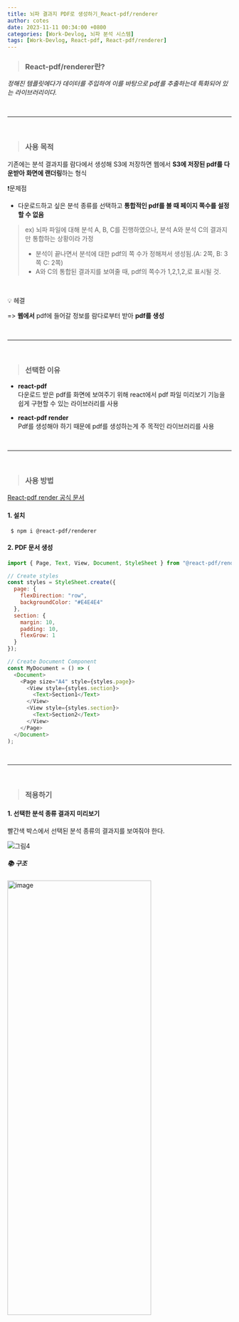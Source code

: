 ```yaml
---
title: 뇌파 결과지 PDF로 생성하기_React-pdf/renderer
author: cotes
date: 2023-11-11 00:34:00 +0800
categories: [Work-Devlog, 뇌파 분석 시스템]
tags: [Work-Devlog, React-pdf, React-pdf/renderer]
---
```


<!-- 프로젝트 작업하면서 했던 고민, 어떻게 해결했는지에 대한 내용이 담겨져있습니다. -->

> ### React-pdf/renderer란?

_정해진 템플릿에다가 데이터를 주입하여 이를 바탕으로 pdf를 추출하는데 특화되어 있는 라이브러리이다._

<br/>

---

<br/>

> ### 사용 목적

기존에는 분석 결과지를 람다에서 생성해 S3에 저장하면 웹에서 **S3에 저장된 pdf를 다운받아 화면에 랜더링**하는 형식

❗문제점

- 다운로드하고 싶은 분석 종류를 선택하고 **통합적인 pdf를 볼 때 페이지 쪽수를 설정 할 수 없음**

> ex) 뇌파 파일에 대해 분석 A, B, C를 진행하였으나, 분석 A와 분석 C의 결과지만 통합하는 상황이라 가정<br/>
>
> - 분석이 끝나면서 분석에 대한 pdf의 쪽 수가 정해져서 생성됨.(A: 2쪽, B: 3쪽 C: 2쪽)<br/>
> - A와 C의 통합된 결과지를 보여줄 때, pdf의 쪽수가 1,2,1,2,로 표시될 것.

<br/>

💡 헤결<br/>

=> **웹에서** pdf에 들어갈 정보를 람다로부터 받아 **pdf를 생성**

<br/>

---

<br/>

> ### 선택한 이유

- **react-pdf**<br/>
  다운로드 받은 pdf를 화면에 보여주기 위해 react에서 pdf 파일 미리보기 기능을 쉽게 구현할 수 있는 라이브러리를 사용

- **react-pdf render**<br/>
  Pdf를 생성해야 하기 때문에 pdf를 생성하는게 주 목적인 라이브러리를 사용

<br/>

---

<br/>

> ### 사용 방법

[React-pdf render 공식 문서](https://react-pdf.org/)

#### 1. 설치

```
 $ npm i @react-pdf/renderer
```

#### 2. PDF 문서 생성

```javascript
import { Page, Text, View, Document, StyleSheet } from "@react-pdf/renderer";

// Create styles
const styles = StyleSheet.create({
  page: {
    flexDirection: "row",
    backgroundColor: "#E4E4E4"
  },
  section: {
    margin: 10,
    padding: 10,
    flexGrow: 1
  }
});

// Create Document Component
const MyDocument = () => (
  <Document>
    <Page size="A4" style={styles.page}>
      <View style={styles.section}>
        <Text>Section1</Text>
      </View>
      <View style={styles.section}>
        <Text>Section2</Text>
      </View>
    </Page>
  </Document>
);
```

<br/>

---

<br/>

> ### 적용하기

#### 1. 선택한 분석 종류 결과지 미리보기

빨간색 박스에서 선택된 분석 종류의 결과지를 보여줘야 한다.

![그림4](https://github.com/hajung00/SidePJ-next-node-full-sns/assets/66300154/836e87e3-0ee6-4b91-aa20-715f01380a17)

##### **📚 구조**

  <img src="https://github.com/hajung00/SidePJ-next-node-full-sns/assets/66300154/6d42320e-5644-45d6-89d4-f1fab1aafc40" width="80%" height="50%" alt="image"/>

##### **Process**

- Report

  - 파일 list에서 파일 선택하면 해당 파일에서 진행된 분석 종류가 AnalysisReport로 전달

- AnalysisReport

  - 전달받은 분석 종류 selectbox에 띄우고 사용자가 선택한 분석 종류 ReportLayout 전달

- ReportLayout

  - 전달받은 분석 종류에 해당하는 정보를 S3에서 다운로드 후 결과지 생성

  - 결과지의 틀은 이미지로 미리 넣고, 정보가 들어가야하는 부분은 정보(이미지)를 받아 position으로 위치조절하여 pdf에 삽입

##### **🖥️ 적용 화면**

![dacbaf98-aaee-40ec-8107-318f3dce83ad](https://github.com/hajung00/SidePJ-next-node-full-sns/assets/66300154/dd49d9fe-c1b2-444d-8f8b-33a3365173df)

---

#### 2. 저장/출력에 선택한 분석 종류 통합한 pdf결과지 미리보기

빨간색 박스에서 선택된 분석 종류의 결과지를 통합하여 보여줘야 한다.

![그림5](https://github.com/hajung00/SidePJ-next-node-full-sns/assets/66300154/d41c0536-5113-4591-b4a3-ddc985ec039a)

##### **Process**

- 체크한 분석 타입을 querystring으로 전달

- reportDetail페이지에서 querystring 받아 분석 종류의 결과지 생성에 필요한 정보(이미지)를 S3에서 받아와 결과지 통합하여 보여준다.

##### **🖥️ 적용 화면**

![ce11d6a1-f3fa-4936-ad53-ddd480d585cd](https://github.com/hajung00/SidePJ-next-node-full-sns/assets/66300154/40917848-1650-4636-9237-b7fd9fd48d4e)

<br/>

---

<br/>

> ### ❗ 문제점

pdf 생성되고 화면에 표시되기까지 **시간이 너무 오래 걸려서 로딩**을 띄우려고 하였으나

**@react-pdf/render에는 pdf가 다 랜더링 되고 난 후에 실행되는 콜백 함수나, 이벤트가 존재하지 않는다.**

내가 못찾는건가 싶어서 Chat GPT에게도 물어본 결과...

_"이 패키지 자체에 내장된 콜백 함수 또는 이벤트를 사용하여 PDF가 화면에 그려진 시점을 직접 감지하는 방법은 제공되지 않습니다."_ 라는 답변이 왔고 **@react-pdf/render 말고 다른 방법**을 찾아보기로 했다.

<br/>

---

<br/>

> ### 💡 해결 방법

- **react-pdf/render**는 **pdf의 생성 시점**을 알 수 있다.

- **react-pdf**는 **pdf가 랜더링이 끝난 시점**을 onLoadSuccess를 통해 알 수 있다.

위의 두 조건으로 고민한 끝에 **pdf가 다 생성되면 생성된 pdf를 랜더링하고 onLoadSuccess를 통해 loading을 없앨 수 있지 않을까?** 생각하였고 적용해보았다.

_pdf loading 해결 과정은 [뇌파 결과지 PDF Loading 적용](https://hajung00.github.io/posts/reactpdfloading/) 게시글을 통해 확인할 수 있습니다._
